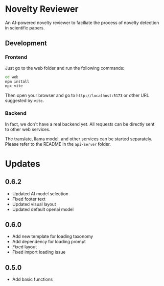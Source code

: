 # Novelty Reviewer

An AI-powered novelty reviewer to faciliate the process of novelty detection in scientific papers.

## Development

### Frontend

Just go to the web folder and run the following commands:

```bash
cd web
npm install
npx vite
```

Then open your browser and go to `http://localhost:5173` or other URL suggested by `vite`.

### Backend

In fact, we don't have a real backend yet. All requests can be directly sent to other web services.

The translate, llama model, and other services can be started separately. Please refer to the README in the `api-server` folder.


# Updates

## 0.6.2

- Updated AI model selection
- Fixed footer text
- Updated visual layout
- Updated default openai model

## 0.6.0

- Add new template for loading taxonomy
- Add dependency for loading prompt
- Fixed layout
- Fixed import loading issue

## 0.5.0

- Add basic functions